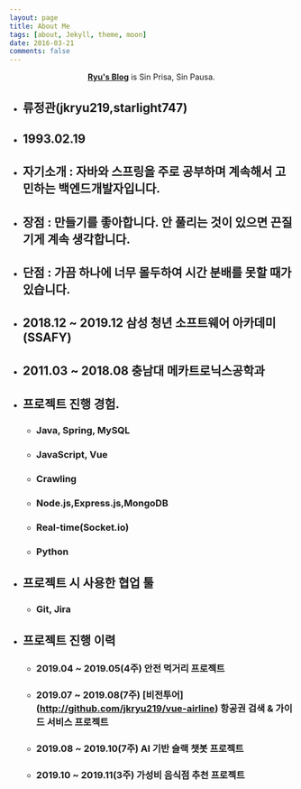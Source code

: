 ```yaml
---
layout: page
title: About Me
tags: [about, Jekyll, theme, moon]
date: 2016-03-21
comments: false
---
```


<center><a href="http://jkryu219.github.io"><b>Ryu's Blog</b></a> is Sin Prisa, Sin Pausa.</center>

- ## 류정관(jkryu219,starlight747)
- ## 1993.02.19
- ## 자기소개 : 자바와 스프링을 주로 공부하며 계속해서 고민하는 백엔드개발자입니다.
- ## 장점 : 만들기를 좋아합니다. 안 풀리는 것이 있으면 끈질기게 계속 생각합니다.
- ## 단점 : 가끔 하나에 너무 몰두하여 시간 분배를 못할 때가 있습니다.
- ## 2018.12 ~ 2019.12 삼성 청년 소프트웨어 아카데미(SSAFY)
- ## 2011.03 ~ 2018.08 충남대 메카트로닉스공학과
- ## 프로젝트 진행 경험.
  - ### Java, Spring, MySQL
  - ### JavaScript, Vue
  - ### Crawling
  - ### Node.js,Express.js,MongoDB
  - ### Real-time(Socket.io)
  - ### Python
- ## 프로젝트 시 사용한 협업 툴
  - ### Git, Jira
- ## 프로젝트 진행 이력
  - ### 2019.04 ~ 2019.05(4주) 안전 먹거리 프로젝트
  - ### 2019.07 ~ 2019.08(7주) [비전투어] (http://github.com/jkryu219/vue-airline) 항공권 검색 & 가이드 서비스 프로젝트
  - ### 2019.08 ~ 2019.10(7주) AI 기반 슬랙 챗봇 프로젝트
  - ### 2019.10 ~ 2019.11(3주) 가성비 음식점 추천 프로젝트
